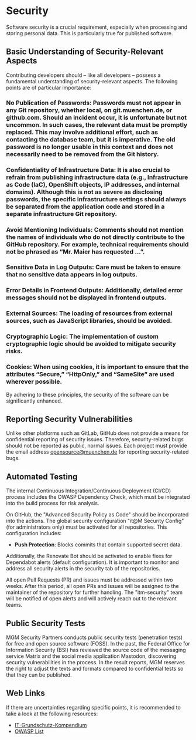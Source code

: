 # Security

Software security is a crucial requirement, especially when processing and storing personal data. This is particularly true for published software.

## Basic Understanding of Security-Relevant Aspects

Contributing developers should – like all developers – possess a fundamental understanding of security-relevant aspects. The following points are of particular importance:

### No Publication of Passwords: Passwords must not appear in any Git repository, whether local, on git.muenchen.de, or github.com. Should an incident occur, it is unfortunate but not uncommon. In such cases, the relevant data must be promptly replaced. This may involve additional effort, such as contacting the database team, but it is imperative. The old password is no longer usable in this context and does not necessarily need to be removed from the Git history.

### Confidentiality of Infrastructure Data: It is also crucial to refrain from publishing infrastructure data (e.g., Infrastructure as Code (IaC), OpenShift objects, IP addresses, and internal domains). Although this is not as severe as disclosing passwords, the specific infrastructure settings should always be separated from the application code and stored in a separate infrastructure Git repository.

### Avoid Mentioning Individuals: Comments should not mention the names of individuals who do not directly contribute to the GitHub repository. For example, technical requirements should not be phrased as “Mr. Maier has requested …”.

### Sensitive Data in Log Outputs: Care must be taken to ensure that no sensitive data appears in log outputs.

### Error Details in Frontend Outputs: Additionally, detailed error messages should not be displayed in frontend outputs.

### External Sources: The loading of resources from external sources, such as JavaScript libraries, should be avoided.

### Cryptographic Logic: The implementation of custom cryptographic logic should be avoided to mitigate security risks.

### Cookies: When using cookies, it is important to ensure that the attributes “Secure,” “HttpOnly,” and “SameSite” are used wherever possible.

By adhering to these principles, the security of the software can be significantly enhanced.

## Reporting Security Vulnerabilities

Unlike other platforms such as GitLab, GitHub does not provide a means for confidential reporting of security issues. Therefore, security-related bugs should not be reported as public, normal issues. Each project must provide the email address opensource@muenchen.de for reporting security-related bugs.

## Automated Testing

The internal Continuous Integration/Continuous Deployment (CI/CD) process includes the OWASP Dependency Check, which must be integrated into the build process for risk analysis.

On GitHub, the "Advanced Security Policy as Code" should be incorporated into the actions. The global security configuration "it@M Security Config" (for administrators only) must be activated for all repositories. This configuration includes:

- **Push Protection**: Blocks commits that contain supported secret data.

Additionally, the Renovate Bot should be activated to enable fixes for Dependabot alerts (default configuration). It is important to monitor and address all security alerts in the security tab of the repositories.

All open Pull Requests (PR) and issues must be addressed within two weeks. After this period, all open PRs and issues will be assigned to the maintainer of the repository for further handling. The "itm-security" team will be notified of open alerts and will actively reach out to the relevant teams.

## Public Security Tests

MGM Security Partners conducts public security tests (penetration tests) for free and open source software (FOSS). In the past, the Federal Office for Information Security (BSI) has reviewed the source code of the messaging service Matrix and the social media application Mastodon, discovering security vulnerabilities in the process. In the result reports, MGM reserves the right to adjust the texts and formats compared to confidential tests so that they can be published.

## Web Links

If there are uncertainties regarding specific points, it is recommended to take a look at the following resources:

- [IT-Grundschutz-Kompendium](https://www.bsi.bund.de/DE/Themen/Unternehmen-und-Organisationen/Standards-und-Zertifizierung/IT-Grundschutz/IT-Grundschutz-Kompendium/it-grundschutz-kompendium_node.html)
- [OWASP List](https://owasp.org/www-project-top-ten/)